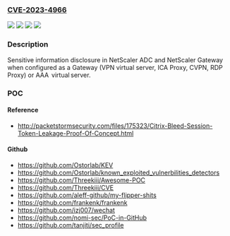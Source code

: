 ### [CVE-2023-4966](https://cve.mitre.org/cgi-bin/cvename.cgi?name=CVE-2023-4966)
![](https://img.shields.io/static/v1?label=Product&message=NetScaler%20ADC%E2%80%AF&color=blue)
![](https://img.shields.io/static/v1?label=Product&message=NetScaler%20Gateway&color=blue)
![](https://img.shields.io/static/v1?label=Version&message=14.1%3C%208.50%20&color=brighgreen)
![](https://img.shields.io/static/v1?label=Vulnerability&message=CWE-119%20Improper%20Restriction%20of%20Operations%20within%20the%20Bounds%20of%20a%20Memory%20Buffer&color=brighgreen)

### Description

Sensitive information disclosure in NetScaler ADC and NetScaler Gateway when configured as a Gateway (VPN virtual server, ICA Proxy, CVPN, RDP Proxy) or AAA  virtual server. 

### POC

#### Reference
- http://packetstormsecurity.com/files/175323/Citrix-Bleed-Session-Token-Leakage-Proof-Of-Concept.html

#### Github
- https://github.com/Ostorlab/KEV
- https://github.com/Ostorlab/known_exploited_vulnerbilities_detectors
- https://github.com/Threekiii/Awesome-POC
- https://github.com/Threekiii/CVE
- https://github.com/aleff-github/my-flipper-shits
- https://github.com/frankenk/frankenk
- https://github.com/izj007/wechat
- https://github.com/nomi-sec/PoC-in-GitHub
- https://github.com/tanjiti/sec_profile

